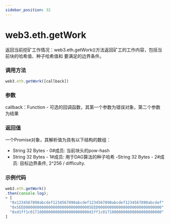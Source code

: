 ```yaml
---
sidebar_position: 32
---
```


# web3.eth.getWork

返回当前挖矿工作情况：web3.eth.getWork()方法返回矿工的工作内容，包括当前块的哈希值、种子哈希值和 要满足的边界条件。


### 调用方法

```js
web3.eth.getWork([callback])
```

### 参数
callback：Function - 可选的回调函数，其第一个参数为错误对象，第二个参数为结果

### 返回值
一个Promise对象，其解析值为具有以下结构的数组：
- String 32 Bytes - 0#成员: 当前块头的pow-hash
- String 32 Bytes - 1#成员: 用于DAG算法的种子哈希 -String 32 Bytes - 2#成员: 目标边界条件, 2^256 / difficulty.

### 示例代码
```js
web3.eth.getWork()
.then(console.log);
> [
  "0x1234567890abcdef1234567890abcdef1234567890abcdef1234567890abcdef",
  "0x5EED00000000000000000000000000005EED0000000000000000000000000000",
  "0xd1ff1c01710000000000000000000000d1ff1c01710000000000000000000000"
]
```